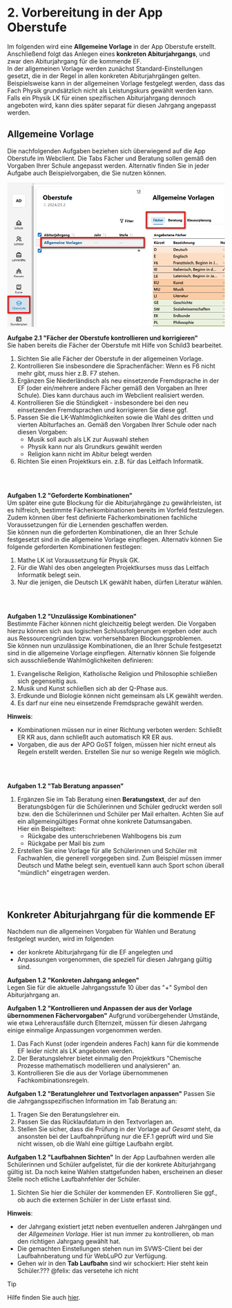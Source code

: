 # 2. Vorbereitung in der App Oberstufe

Im folgenden wird eine **Allgemeine Vorlage** in der App Oberstufe erstellt. Anschließend folgt das Anlegen eines **konkreten Abiturjahrgangs**, und zwar den Abiturjahrgang für die kommende EF.  
In der allgemeinen Vorlage werden zunächst Standard-Einstellungen gesetzt, die in der Regel in allen konkreten Abiturjahrgängen gelten. Beispielsweise kann in der allgemeinen Vorlage festgelegt werden, dass das Fach Physik grundsätzlich nicht als Leistungskurs gewählt werden kann. Falls ein Physik LK für einen spezifischen Abiturjahrgang dennoch angeboten wird, kann dies später separat für diesen Jahrgang angepasst werden. 




## Allgemeine Vorlage

Die nachfolgenden Aufgaben beziehen sich überwiegend auf die App Oberstufe im Webclient. 
Die Tabs Fächer und Beratung sollen gemäß den Vorgaben Ihrer Schule angepasst werden. 
Alternativ finden Sie in jeder Aufgabe auch Beispielvorgaben, die Sie nutzen können. 

![Allgemeine Vorlage](./graphics/gost_modul1_grundlagen_ef_allgVorlage.png)  
  
      

**Aufgabe 2.1 "Fächer der Oberstufe kontrollieren und korrigieren"**  
Sie haben bereits die Fächer der Oberstufe mit Hilfe von Schild3 bearbeitet. 
1. Sichten Sie alle Fächer der Oberstufe in der allgemeinen Vorlage.
2. Kontrollieren Sie insbesondere die Sprachenfächer: Wenn es F6 nicht mehr gibt, muss hier z.B. F7 stehen.
2. Ergänzen Sie Niederländisch als neu einsetzende Fremdsprache in der EF (oder ein/mehrere andere Fächer gemäß den Vorgaben an Ihrer Schule). Dies kann durchaus auch im Webclient realisiert werden.
3. Kontrollieren Sie die Stündigkeit - insbesondere bei den neu einsetzenden Fremdsprachen und korrigieren Sie diese ggf. 
4. Passen Sie die LK-Wahlmöglichkeiten sowie die Wahl des dritten und vierten Abiturfaches an. Gemäß den Vorgaben Ihrer Schule oder nach diesen Vorgaben:  
    + Musik soll auch als LK zur Auswahl stehen  
    + Physik kann nur als Grundkurs gewählt werden
    + Religion kann nicht im Abitur belegt werden
5. Richten Sie einen Projektkurs ein. z.B. für das Leitfach Informatik.


<br><br>

**Aufgaben 1.2 "Geforderte Kombinationen"**   
Um später eine gute Blockung für die Abiturjahrgänge zu gewährleisten, ist es hilfreich, bestimmte Fächerkombinationen bereits im Vorfeld festzulegen. Zudem können über fest definierte Fächerkombinationen fachliche Voraussetzungen für die Lernenden geschaffen werden.   
Sie können nun die geforderten Kombinationen, die an Ihrer Schule festgesetzt sind in die allgemeine Vorlage einpflegen. Alternativ können Sie folgende geforderten Kombinationen festlegen:
1. Mathe LK ist Voraussetzung für Physik GK.
2. Für die Wahl des oben angelegten Projektkurses muss das Leitfach Informatik belegt sein. 
3. Nur die jenigen, die Deutsch LK gewählt haben, dürfen Literatur wählen.

<br><br>

**Aufgaben 1.2 "Unzulässige Kombinationen"**   
Bestimmte Fächer können nicht gleichzeitig belegt werden. Die Vorgaben hierzu können sich aus logischen Schlussfolgerungen ergeben oder auch aus Ressourcengründen bzw. vorhersehbaren Blockungsproblemen.    
Sie können nun unzulässige Kombinationen, die an Ihrer Schule festgesetzt sind in die allgemeine Vorlage einpflegen. Alternativ können Sie folgende sich ausschließende Wahlmöglichkeiten definieren:
1. Evangelische Religion, Katholische Religion und Philosophie schließen sich gegenseitig aus.
2. Musik und Kunst schließen sich ab der Q-Phase aus.
3. Erdkunde und Biologie können nicht gemeinsam als LK gewählt werden.
4. Es darf nur eine neu einsetzende Fremdsprache gewählt werden. 
     


**Hinweis**: 
* Kombinationen müssen nur in einer Richtung verboten werden: Schließt ER KR aus, dann schließt auch automatisch KR ER aus.
* Vorgaben, die aus der APO GoST folgen, müssen hier nicht erneut als Regeln erstellt werden. Erstellen Sie nur so wenige Regeln wie möglich.

<br><br>

**Aufgaben 1.2 "Tab Beratung anpassen"**    
1. Ergänzen Sie im Tab Beratung einen **Beratungstext**, der auf den Beratungsbögen für die Schülerinnen und Schüler gedruckt werden soll bzw. den die Schülerinnen und Schüler per Mail erhalten. Achten Sie auf ein allgemeingültiges Format ohne konkrete Datumsangaben.     
Hier ein Beispieltext:
   + Rückgabe des unterschriebenen Wahlbogens bis zum 
   + Rückgabe per Mail bis zum
2. Erstellen Sie eine Vorlage für alle Schülerinnen und Schüler mit Fachwahlen, die generell vorgegeben sind. Zum Beispiel müssen immer Deutsch und Mathe belegt sein, eventuell kann auch Sport schon überall "mündlich" eingetragen werden.

<br><br>


## Konkreter Abiturjahrgang für die kommende EF
Nachdem nun die allgemeinen Vorgaben für Wahlen und Beratung festgelegt wurden, wird im folgenden
+ der konkrete Abiturjahrgang für die EF angelegten und
+ Anpassungen vorgenommen, die speziell für diesen Jahrgang gültig sind.



**Aufgaben 1.2 "Konkreten Jahrgang anlegen"**    
Legen Sie für die aktuelle Jahrgangsstufe 10 über das "+" Symbol den Abiturjahrgang an. 


**Aufgaben 1.2 "Kontrollieren und Anpassen der aus der Vorlage übernommenen Fächervorgaben"**
Aufgrund vorübergehender Umstände, wie etwa Lehrerausfälle durch Elternzeit, müssen für diesen Jahrgang einige einmalige Anpassungen vorgenommen werden.
1. Das Fach Kunst (oder irgendein anderes Fach) kann für die kommende EF leider nicht als LK angeboten werden.
2. Der Beratungslehrer bietet einmalig den Projektkurs "Chemische Prozesse mathematisch modellieren und analysieren" an.
3. Kontrollieren Sie die aus der Vorlage übernommenen Fachkombinationsregeln.


**Aufgaben 1.2 "Beratunglehrer und Textvorlagen anpassen"**
Passen Sie die Jahrgangsspezifischen Information im Tab Beratung an:
1. Tragen Sie den Beratungslehrer ein.
2. Passen Sie das Rücklaufdatum in den Textvorlagen an.
3. Stellen Sie sicher, dass die Prüfung in der Vorlage auf *Gesamt* steht, da ansonsten bei der Laufbahnprüfung nur die EF.1 geprüft wird und Sie nicht wissen, ob die Wahl eine gültige Laufbahn ergibt.


**Aufgaben 1.2 "Laufbahnen Sichten"**
In der App Laufbahnen werden alle Schülerinnen und Schüler aufgelistet, für die der konkrete Abiturjahrgang gültig ist. Da noch keine Wahlen stattgefunden haben, erscheinen an dieser Stelle noch etliche Laufbahnfehler der Schüler.
1. Sichten Sie hier die Schüler der kommenden EF. Kontrollieren Sie ggf., ob auch die externen Schüler in der Liste erfasst sind.

**Hinweis**: 

* der Jahrgang existiert jetzt neben eventuellen anderen Jahrgängen und der *Allgemeinen Vorlage*. 
Hier ist nun immer zu kontrollieren, ob man den richtigen Jahrgang gewählt hat.
* Die gemachten Einstellungen stehen nun im SVWS-Client bei der Laufbahnberatung und für WebLuPO zur Verfügung.
* Gehen wir in den **Tab Laufbahn** sind wir schockiert: Hier steht kein Schüler.??? @felix: das versetehe ich nicht


> [!TIP] 
> Hilfe finden Sie auch [hier](https://help.svws-nrw.de/gost/beratung/).